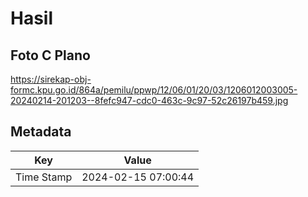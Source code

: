 # Hasil

## Foto C Plano

https://sirekap-obj-formc.kpu.go.id/864a/pemilu/ppwp/12/06/01/20/03/1206012003005-20240214-201203--8fefc947-cdc0-463c-9c97-52c26197b459.jpg


## Metadata

| Key        | Value               |
| ---------- | ------------------- |
| Time Stamp | 2024-02-15 07:00:44 |



